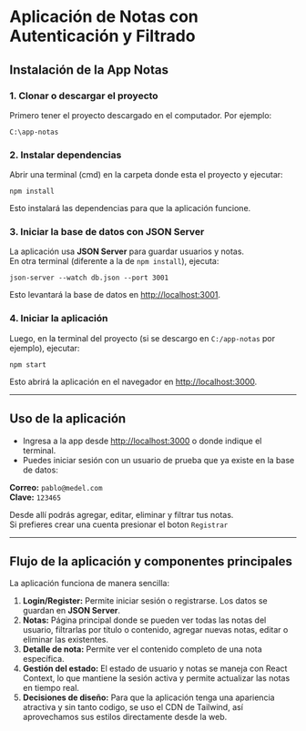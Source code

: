 # Aplicación de Notas con Autenticación y Filtrado

## Instalación de la App Notas

### 1. Clonar o descargar el proyecto

Primero tener el proyecto descargado en el computador. Por ejemplo:

```
C:\app-notas
```

### 2. Instalar dependencias

Abrir una terminal (cmd) en la carpeta donde esta el proyecto y ejecutar:

```
npm install
```

Esto instalará las dependencias para que la aplicación funcione.

### 3. Iniciar la base de datos con JSON Server

La aplicación usa **JSON Server** para guardar usuarios y notas.\
En otra terminal (diferente a la de `npm install`), ejecuta:

```
json-server --watch db.json --port 3001
```

Esto levantará la base de datos en [http://localhost:3001](http://localhost:3001).

### 4. Iniciar la aplicación

Luego, en la terminal del proyecto (si se descargo en `C:/app-notas` por ejemplo), ejecutar:

```
npm start
```

Esto abrirá la aplicación en el navegador en [http://localhost:3000](http://localhost:3000).

---

## Uso de la aplicación

- Ingresa a la app desde [http://localhost:3000](http://localhost:3000) o donde indique el terminal.
- Puedes iniciar sesión con un usuario de prueba que ya existe en la base de datos:

**Correo:** `pablo@medel.com`\
**Clave:** `123465`

Desde allí podrás agregar, editar, eliminar y filtrar tus notas.\
Si prefieres crear una cuenta presionar el boton `Registrar`

---

## Flujo de la aplicación y componentes principales

La aplicación funciona de manera sencilla:

1. **Login/Register:** Permite iniciar sesión o registrarse. Los datos se guardan en **JSON Server**.
2. **Notas:** Página principal donde se pueden ver todas las notas del usuario, filtrarlas por título o contenido, agregar nuevas notas, editar o eliminar las existentes.
3. **Detalle de nota:** Permite ver el contenido completo de una nota específica.
4. **Gestión del estado:** El estado de usuario y notas se maneja con React Context, lo que mantiene la sesión activa y permite actualizar las notas en tiempo real.
5. **Decisiones de diseño:** Para que la aplicación tenga una apariencia atractiva y sin tanto codigo, se uso el CDN de Tailwind, así aprovechamos sus estilos directamente desde la web.


